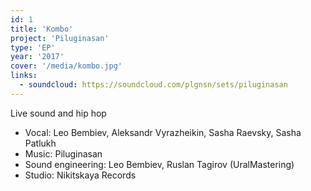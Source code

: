 ```yaml
---
id: 1
title: 'Kombo'
project: 'Piluginasan'
type: 'EP'
year: '2017'
cover: '/media/kombo.jpg'
links:
  - soundcloud: https://soundcloud.com/plgnsn/sets/piluginasan
---
```


Live sound and hip hop

- Vocal: Leo Bembiev, Aleksandr Vyrazheikin, Sasha Raevsky, Sasha Patlukh
- Music: Piluginasan 
- Sound engineering: Leo Bembiev, Ruslan Tagirov (UralMastering)
- Studio: Nikitskaya Records 